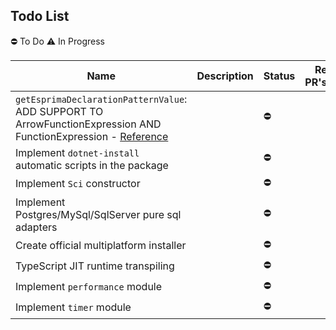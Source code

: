 ## Todo List

⛔ To Do
⚠️ In Progress

| Name | Description | Status | Related PR's/Repos |
| ---- | ----------- | ------ | ------- |
| `getEsprimaDeclarationPatternValue`: ADD SUPPORT TO ArrowFunctionExpression AND FunctionExpression - [Reference](https://github.com/MelonRuntime/MelonJS/blob/main/projects/melon-runtime/MelonJs.JavaScript/Bindings/Libraries/getEsprimaDeclarationPatternValue.js) | | ⛔ | |
| Implement `dotnet-install` automatic scripts in the package | | ⛔ | |
| Implement `Sci` constructor | | ⛔ | |
| Implement Postgres/MySql/SqlServer pure sql adapters | | ⛔ | |
| Create official multiplatform installer | | ⛔ | |
| TypeScript JIT runtime transpiling | | ⛔ | |
| Implement `performance` module | | ⛔ | |
| Implement `timer` module | | ⛔ | |
